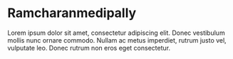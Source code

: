 <h1>Ramcharanmedipally</h1>

Lorem ipsum dolor sit amet, consectetur adipiscing elit. Donec vestibulum mollis nunc
ornare commodo. Nullam ac metus imperdiet, rutrum justo vel, vulputate leo. Donec
rutrum non eros eget consectetur.
